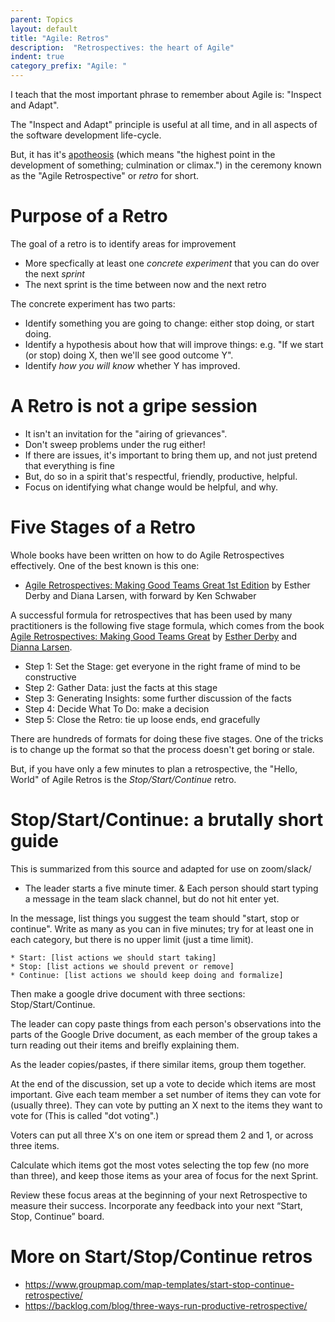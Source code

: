 ```yaml
---
parent: Topics
layout: default
title: "Agile: Retros"
description:  "Retrospectives: the heart of Agile"
indent: true
category_prefix: "Agile: "
---
```


I teach that the most important phrase to remember about Agile is: "Inspect and Adapt".

The "Inspect and Adapt" principle is useful  at all time, and in all aspects of the software development life-cycle.

But, it has it's [apotheosis](https://www.google.com/search?q=define+apotheois) (which means "the highest point in the development of something; culmination or climax.")
in the ceremony known as the "Agile Retrospective" or *retro* for short.

# Purpose of a Retro

The goal of a retro is to identify areas for improvement
* More specfically at least one *concrete experiment* that you can do over the next *sprint*
* The next sprint is the time between now and the next retro

The concrete experiment has two parts:
* Identify something you are going to change: either stop doing, or start doing.
* Identify a hypothesis about how that will improve things: e.g. "If we start (or stop) doing X, then we'll see good outcome Y".
* Identify *how you will know* whether Y has improved.

# A Retro is not a gripe session

* It isn't an invitation for the "airing of grievances".
* Don't sweep problems under the rug either!  
* If there are issues, it's important to bring them up, and not just pretend that everything is fine
* But, do so in a spirit that's respectful, friendly, productive, helpful.
* Focus on identifying what change would be helpful, and why.

# Five Stages of a Retro

Whole books have been written on how to do Agile Retrospectives effectively.  One of the best known is this one:
* [Agile Retrospectives: Making Good Teams Great 1st Edition](https://www.amazon.com/Agile-Retrospectives-Making-Teams-Great/dp/0977616649/) by Esther Derby and Diana Larsen, with forward by   Ken Schwaber

A successful formula for retrospectives that has been used by many practitioners is 
the following five stage formula, which comes from the book 
[Agile Retrospectives: Making Good Teams Great](http://www.estherderby.com/books) by [Esther Derby](http://www.estherderby.com/) and 
[Dianna Larsen](https://www.futureworksconsulting.com/about/diana-larsen).

* Step 1: Set the Stage: get everyone in the right frame of mind to be constructive
* Step 2: Gather Data: just the facts at this stage
* Step 3: Generating Insights: some further discussion of the facts
* Step 4: Decide What To Do: make a decision
* Step 5: Close the Retro: tie up loose ends, end gracefully

There are hundreds of formats for doing these five stages.   One of the tricks is to change up the format so that the process doesn't get boring or stale.

But, if you have only a few minutes to plan a retrospective, the "Hello, World" of Agile Retros is the *Stop/Start/Continue* retro.

# Stop/Start/Continue: a brutally short guide

This is summarized from this source and adapted for use on zoom/slack/

* The leader starts a five minute timer.
& Each person should start typing a message in the team slack channel, but do not hit enter yet.

In the message, list things you suggest the team should "start, stop or continue".  Write as many as you can in five minutes; try for at least one in each category, but there is no upper limit (just a time limit).

```
* Start: [list actions we should start taking]
* Stop: [list actions we should prevent or remove]
* Continue: [list actions we should keep doing and formalize]
```

Then make a google drive document with three sections: Stop/Start/Continue.

The leader can copy paste things from each person's observations into the parts of the Google Drive document, as each member of the group takes a turn reading out their items and breifly explaining them.

As the leader copies/pastes, if there similar items, group them together.

At the end of the discussion, set up a vote to decide which items are most important. Give each team member a set number of items they can vote for (usually three).
They can vote by putting an X next to the items they want to vote for (This is called "dot voting".)

Voters can put all three X's on one item or spread them 2 and 1, or across three items.

Calculate which items got the most votes selecting the top few (no more than three), and keep those items as your area of focus for the next Sprint.

Review these focus areas at the beginning of your next Retrospective to measure their success. Incorporate any feedback into your next “Start, Stop, Continue” board.


# More on Start/Stop/Continue retros

* <https://www.groupmap.com/map-templates/start-stop-continue-retrospective/>
* <https://backlog.com/blog/three-ways-run-productive-retrospective/>
